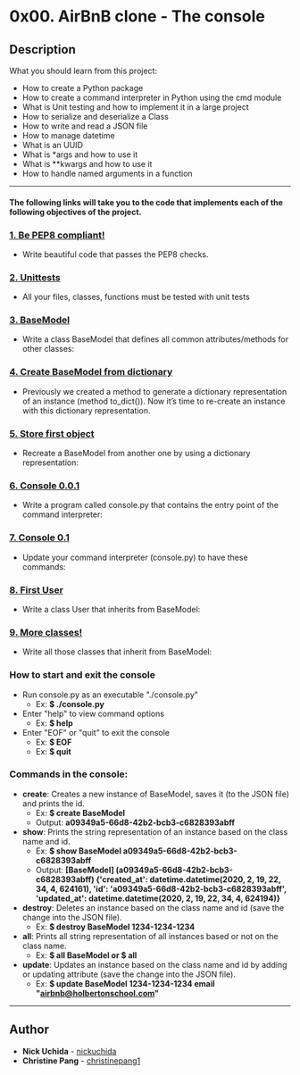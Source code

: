 # 0x00. AirBnB clone - The console

## Description
What you should learn from this project:

* How to create a Python package
* How to create a command interpreter in Python using the cmd module
* What is Unit testing and how to implement it in a large project
* How to serialize and deserialize a Class
* How to write and read a JSON file
* How to manage datetime
* What is an UUID
* What is *args and how to use it
* What is **kwargs and how to use it
* How to handle named arguments in a function

---
#### The following links will take you to the code that implements each of the following objectives of the project.

### [1. Be PEP8 compliant!](./tests/)
* Write beautiful code that passes the PEP8 checks.


### [2. Unittests](./models/base_model.py)
* All your files, classes, functions must be tested with unit tests


### [3. BaseModel](./models/base_model.py)
* Write a class BaseModel that defines all common attributes/methods for other classes:


### [4. Create BaseModel from dictionary](./models/engine/file_storage.py)
* Previously we created a method to generate a dictionary representation of an instance (method to_dict()). Now it’s time to re-create an instance with this dictionary representation.


### [5. Store first object](./console.py)
* Recreate a BaseModel from another one by using a dictionary representation:


### [6. Console 0.0.1](./console.py)
* Write a program called console.py that contains the entry point of the command interpreter:


### [7. Console 0.1](./models/user.py)
* Update your command interpreter (console.py) to have these commands:


### [8. First User](./models/state.py)
* Write a class User that inherits from BaseModel:


### [9. More classes!](./console.py)
* Write all those classes that inherit from BaseModel:

### How to start and exit the console
* Run console.py as an executable "./console.py"
  * Ex: **$ ./console.py**
* Enter "help" to view command options
  * Ex: **$ help**
* Enter "EOF" or "quit" to exit the console
  * Ex: **$ EOF**
  * Ex: **$ quit**

### Commands in the console:
* **create**: Creates a new instance of BaseModel, saves it (to the JSON file) and prints the id. 
  * Ex: **$ create BaseModel**
  * Output: **a09349a5-66d8-42b2-bcb3-c6828393abff**
* **show**: Prints the string representation of an instance based on the class name and id. 
  * Ex: **$ show BaseModel a09349a5-66d8-42b2-bcb3-c6828393abff**
  * Output: **[BaseModel] (a09349a5-66d8-42b2-bcb3-c6828393abff) {'created_at': datetime.datetime(2020, 2, 19, 22, 34, 4, 624161), 'id': 'a09349a5-66d8-42b2-bcb3-c6828393abff', 'updated_at': datetime.datetime(2020, 2, 19, 22, 34, 4, 624194)}**
* **destroy**: Deletes an instance based on the class name and id (save the change into the JSON file). 
  * Ex: **$ destroy BaseModel 1234-1234-1234**
* **all**: Prints all string representation of all instances based or not on the class name. 
  * Ex: **$ all BaseModel or $ all**
* **update**: Updates an instance based on the class name and id by adding or updating attribute (save the change into the JSON file). 
  * Ex: **$ update BaseModel 1234-1234-1234 email "airbnb@holbertonschool.com"**
---

## Author
* **Nick Uchida** - [nickuchida](https://github.com/nickuchida)
* **Christine Pang** - [christinepang1](https://github/com/christinepang1)
